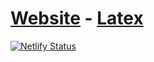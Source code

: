 # [Website](https://thesis-master.netlify.app/) - [Latex](https://www.overleaf.com/read/vnvqvmtqgnjc#6bc5a4)

[![Netlify Status](https://api.netlify.com/api/v1/badges/ceef32db-c247-428e-886d-c245b18223b3/deploy-status)](https://app.netlify.com/sites/thesis-master/deploys)
